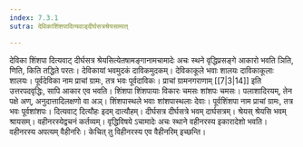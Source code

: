 ```yaml
---
index: 7.3.1
sutra: देविकाशिंशपादित्यवाड्दीर्घसत्रश्रेयसामात्

---
```

देविका शिंशपा दित्यवाट् दीर्घसत्र श्रेयसित्येतषामङ्गानामचामादेः अचः स्थने वृद्धिप्रसङ्गे आकारो भवति ञिति, णिति, किति तद्धिते परतः। देविकायां भवमुदकं दाविकमुदकम्। देविकाकूले भवाः शालयः दाविकाकूलाः शालयः। पूर्वदेविका नाम प्राचां ग्रामः, तत्र भवः पूर्वदाविकः। प्राचां ग्रामनगराणाम् [[7|3|14]] इति उत्तरपदवृद्धिः, सापि आकार एव भवति। शिंशपा शिंशपायाः विकारः चमसः शांशपः चमसः। पलाशादिरयम्, तेन पक्षे अण्, अनुदात्तादिलक्षणो वा अञ्। शिंशपास्थले भवाः शांशपास्थलाः देवाः। पूर्वशिंशपा नाम प्राचां ग्रामः, तत्र भवः पूर्वशांशपः। दित्यवाट् दित्यौहः इदम् दात्यौहम्। दीर्घसत्र दीर्घसत्रे भवम् दार्घसत्रम्। श्रेयस् श्रेयसि भवम् श्रायसम्। वहीनरस्येद्वचनं कर्तव्यम्। वृद्धिविषये ऽचामादेः अचः स्थाने वहीनरस्य इकारादेशो भवति। वहीनरस्य अपत्यम् वैहीनरिः। केचित् तु विहीनरस्य एव वैहीनरिम् इच्छन्ति।